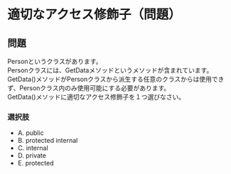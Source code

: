 # 適切なアクセス修飾子（問題）

## 問題

Personというクラスがあります。  
Personクラスには、GetDataメソッドというメソッドが含まれています。  
GetData\(\)メソッドがPersonクラスから派生する任意のクラスからは使用できず、Personクラス内のみ使用可能にする必要があります。  
GetData\(\)メソッドに適切なアクセス修飾子を１つ選びなさい。

### 選択肢

* A. public
* B. protected internal
* C. internal
* D. private
* E. protected
